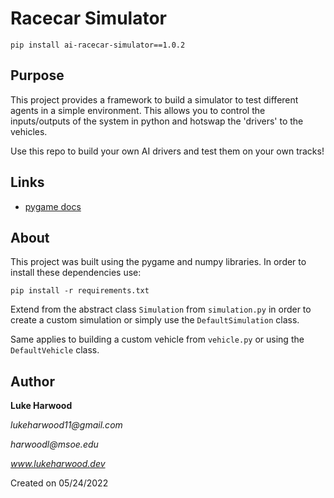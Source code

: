 # Racecar Simulator

```
pip install ai-racecar-simulator==1.0.2
```
## Purpose

This project provides a framework to build a simulator to test different agents in a simple environment. This allows you to control the inputs/outputs of the system in python and hotswap the 'drivers' to the vehicles.

Use this repo to build your own AI drivers and test them on your own tracks!

## Links

- [pygame docs](https://www.pygame.org/docs/)

## About
This project was built using the pygame and numpy libraries. In order to install these dependencies use: 

```
pip install -r requirements.txt
```

Extend from the abstract class `Simulation` from `simulation.py` in order to create a custom simulation or simply use the `DefaultSimulation` class.

Same applies to building a custom vehicle from `vehicle.py` or using the `DefaultVehicle` class.

## Author

**Luke Harwood** 

_lukeharwood11@gmail.com_

_harwoodl@msoe.edu_ 

_www.lukeharwood.dev_

Created on 05/24/2022

